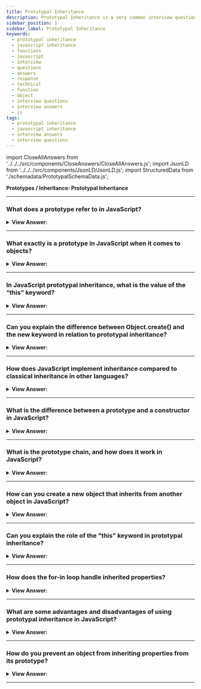 ```yaml
---
title: Prototypal Inheritance
description: Prototypal Inheritance is a very common interview question. Prototypal Inheritance is a process in which an object inherits properties from another object.
sidebar_position: 1
sidebar_label: Prototypal Inheritance
keywords:
  - prototypal inheritance
  - javascript inheritance
  - functions
  - javascript
  - interview
  - questions
  - answers
  - response
  - technical
  - function
  - object
  - interview questions
  - interview answers
  - js
tags:
  - prototypal inheritance
  - javascript inheritance
  - interview answers
  - interview questions
---
```


import CloseAllAnswers from '../../../src/components/CloseAnswers/CloseAllAnswers.js';
import JsonLD from '../../../src/components/JsonLD/JsonLD.js';
import StructuredData from './schemadata/PrototypalSchemaData.js';

<JsonLD data={StructuredData} />

<head>
  <title>Prototypal Inheritance | JavaScript Frontend Phone Interview</title>
</head>

**Prototypes / Inheritance: Prototypal Inheritance**

<CloseAllAnswers />

---

### What does a prototype refer to in JavaScript?

<details>
  <summary><strong>View Answer:</strong></summary>
  <div>
  <div><strong>Interview Response:</strong> A prototype in JavaScript is an object that other objects inherit properties and methods, enabling code reusability and efficient memory usage.
  </div><br />
  <div><strong>Technical Response:</strong> Objects in JavaScript feature a special hidden property called [[Prototype]] (as defined in the standard), which is either null or refers to another object. We refer to this object as a prototype. JavaScript objects inherit features from one another through the use of prototypes. Objects can have a prototype object, which acts as a template object from which it inherits methods and properties to provide inheritance. JavaScript commonly gets described as a prototype-based language.
  </div><br />
  <div><strong className="codeExample">Code Example:</strong><br /><br />

<strong>Overview:</strong> Historical example using <strong>proto</strong>, which is now deprecated (no longer supported)<br /><br />

  <div></div>

```js
let animal = {
  eats: true,
};
let rabbit = {
  jumps: true,
};

rabbit.__proto__ = animal; // (*) __proto__ deprecated

// we can find both properties in rabbit now:
console.log(rabbit.eats); // true (**)
console.log(rabbit.jumps); // true
```

:::note
You should be familiar with the `__proto__` because you may see it in older code.
:::

  </div>
  </div>
</details>

---

### What exactly is a prototype in JavaScript when it comes to objects?

<details>
  <summary><strong>View Answer:</strong></summary>
  <div>
  <div><strong>Interview Response:</strong> A prototype in JavaScript is an object serving as a blueprint for other objects to inherit properties and methods, promoting code reusability and memory efficiency.
</div><br />
  <div><strong>Technical Response:</strong> A prototype is a fixed entity called an object. When you declare a function, it generates a prototype related to it. Furthermore, the prototype object establishes a link to its function, resulting in a circular relationship. This behavior applies to any function. Objects get created in various ways in JavaScript, and the new keyword is one method. We apply an uppercase initial letter to the function name when we declare it if we intend on utilizing the "new" keyword. (a constructor function).
</div><br />
  <div><strong className="codeExample">Code Example:</strong><br /><br />

  <div></div>

```js
// Prototypal Inheritance
function User(name) {
  this.name = name;
  this.isAdmin = false;
}

let user = new User('Jack');

console.log(user.name); // Jack
console.log(user.isAdmin); // false
console.log(user instanceof User); // true
```

  </div>
  </div>
</details>

---

### In JavaScript prototypal inheritance, what is the value of the “this” keyword?

<details>
  <summary><strong>View Answer:</strong></summary>
  <div>
  <div><strong>Interview Response:</strong> In JavaScript prototypal inheritance, the "this" keyword refers to the instance of the object on which a method is called, enabling access to its properties and methods.
</div><br />
  <div><strong className="codeExample">Code Example:</strong><br /><br />

  <div></div>

```js
// animal has methods
let animal = {
  walk() {
    if (!this.isSleeping) {
      console.log(`I am walking`);
    }
    console.log("I'm asleep!");
  },
  sleep() {
    this.isSleeping = true;
  },
};

animal.walk(); // returns 'I am walking'

let rabbit = {
  name: 'White Rabbit',
  __proto__: animal,
};

// modifies rabbit.isSleeping
rabbit.sleep();

console.log(rabbit.isSleeping); // true
console.log(animal.isSleeping); // undefined (no such property)
```

:::note

Prototypes do not affect "this", regardless of the method the location in an object or prototype. This structure is always the object before the dot in a method call.

:::

  </div>
  </div>
</details>

---

### Can you explain the difference between Object.create() and the new keyword in relation to prototypal inheritance?

<details>
  <summary><strong>View Answer:</strong></summary>
  <div>
  <div><strong>Interview Response:</strong> `Object.create(proto)` directly sets `proto` as the prototype of a new object, whereas `new Constructor()` creates an object with `Constructor.prototype` as its prototype.
  </div><br />
  <div><strong className="codeExample">Code Example:</strong><br /><br />

  <div></div>

```js
// Using Object.create()
let proto = { name: "Proto" };
let obj = Object.create(proto);
console.log(obj.name); // "Proto"

// Using new keyword
function Constructor() { this.name = "Constructor"; }
let newObj = new Constructor();
console.log(newObj.name); // "Constructor"
```

  </div>
  </div>
</details>

---

### How does JavaScript implement inheritance compared to classical inheritance in other languages?

<details>
  <summary><strong>View Answer:</strong></summary>
  <div>
  <div><strong>Interview Response:</strong> JavaScript implements inheritance through prototypal inheritance, where objects inherit properties and methods directly from other objects. Classical inheritance uses classes to define and inherit behavior.
  </div>
  </div>
</details>

---

### What is the difference between a prototype and a constructor in JavaScript?

<details>
  <summary><strong>View Answer:</strong></summary>
  <div>
  <div><strong>Interview Response:</strong> In JavaScript, a prototype is an object used for inheritance, while a constructor is a function that creates new instances of objects and initializes their properties and methods.
  </div><br />
  <div><strong className="codeExample">Code Example:</strong><br /><br />

  <div></div>

```javascript
// Constructor
function Car(make, model) {
    this.make = make;
    this.model = model;
}

// Create a new object using the Car constructor
let car1 = new Car('Toyota', 'Corolla');
console.log(car1.make);  // Output: Toyota
console.log(car1.model); // Output: Corolla

// Prototype
Car.prototype.getDetails = function() {
    return this.make + ' ' + this.model;
}

// Use the prototype method
console.log(car1.getDetails()); // Output: Toyota Corolla
```

In the above example, `Car` is a constructor function. We use this constructor to create `car1`. We then add a method `getDetails` to `Car.prototype`. Now every object created with `new Car()` will have access to `getDetails`.

  </div>
  </div>
</details>

---

### What is the prototype chain, and how does it work in JavaScript?

<details>
  <summary><strong>View Answer:</strong></summary>
  <div>
  <div><strong>Interview Response:</strong> The prototype chain in JavaScript is a series of linked prototypes from which objects inherit properties and methods. It enables property lookups through parent prototypes until found or undefined.
  </div>
  </div>
</details>

---

### How can you create a new object that inherits from another object in JavaScript?

<details>
  <summary><strong>View Answer:</strong></summary>
  <div>
  <div><strong>Interview Response:</strong> We can create a new object that inherits from another by using Object.create() with the desired object as the prototype or by setting the constructor's prototype.
  </div><br />
  <div><strong className="codeExample">Code Example:</strong><br /><br />

  <div></div>

```js
let decoration = {
  color: 'red',
};

let rose = Object.create(decoration);
console.log(rose.color) // rose color: red
```

  </div>
  </div>
</details>

---

### Can you explain the role of the "this" keyword in prototypal inheritance?

<details>
  <summary><strong>View Answer:</strong></summary>
  <div>
  <div><strong>Interview Response:</strong> In prototypal inheritance, "this" refers to the instance object, allowing access to its properties and methods. It enables sharing and reuse of code across objects in a prototype chain.
  </div>
  </div>
</details>

---

### How does the for-in loop handle inherited properties?

<details>
  <summary><strong>View Answer:</strong></summary>
  <div>
  <div><strong>Interview Response:</strong> The for-in loop iterates over an object's enumerable properties, including inherited ones from its prototype chain. It doesn't differentiate between own and inherited properties, accessing all enumerable keys.
</div><br />
  <div><strong className="codeExample">Code Example:</strong><br /><br />

  <div></div>

```js
let decoration = {
  color: 'red',
};

let circle = Object.create(decoration);
circle.radius = 10;

for (const prop in circle) {
  console.log(prop);
}

// Returns radius, color
```

  </div><br />
  <div><strong className="codeExample">Code Example:</strong> The Old __proto__<br /><br />

  <div></div>

```js
let animal = {
  eats: true,
};

let rabbit = {
  jumps: true,
  __proto__: animal,
};

for (let prop in rabbit) {
  let isOwn = rabbit.hasOwnProperty(prop);

  if (isOwn) {
    console.log(`Our: ${prop}`); // Our: jumps
  } else {
    console.log(`Inherited: ${prop}`); // Inherited: eats
  }
}
```

---

:::warning
The **proto** notation is not recommended in JavaScript because it is deprecated. The proto notation is a way of creating objects that inherit from other objects. However, the proto notation is not as efficient as other methods of creating objects, and it can be difficult to use. Therefore, it is recommended to use other methods of creating objects, such as the constructor function.
:::

  </div>
  </div>
</details>

---

### What are some advantages and disadvantages of using prototypal inheritance in JavaScript?

<details>
  <summary><strong>View Answer:</strong></summary>
  <div>
  <div><strong>Interview Response:</strong> Advantages: flexibility, memory efficiency, easy object creation. Disadvantages: readability issues, inadvertent property/method sharing, and potential performance impact due to longer prototype chains.
  </div>
  </div>
</details>

---

### How do you prevent an object from inheriting properties from its prototype?

<details>
  <summary><strong>View Answer:</strong></summary>
  <div>
  <div><strong>Interview Response:</strong> To prevent inheritance, create an object with null as its prototype using Object.create(null). This results in an object without a prototype, so it won't inherit properties or methods from any prototype chain.
  </div><br />
  <div><strong className="codeExample">Code Example:</strong><br /><br />

  <div></div>

```javascript
let obj = Object.create(null);

// Try to use a method from Object.prototype
console.log(obj.toString); // Output: undefined
```

In the above example, `obj` doesn't have access to `toString` method from `Object.prototype` as it was created with no prototype.

  </div>
  </div>
</details>

---
